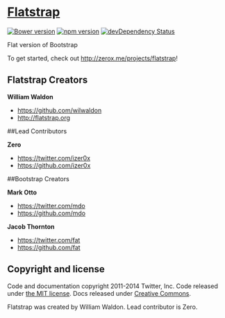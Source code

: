 # [Flatstrap](http://zerox.me/projects/flatstrap)
[![Bower version](https://badge.fury.io/bo/flatstrap.svg)](http://badge.fury.io/bo/flatstrap)
[![npm version](https://badge.fury.io/js/flatstrap.svg)](http://badge.fury.io/js/flatstrap)
[![devDependency Status](https://david-dm.org/twbs/bootstrap/dev-status.svg)](https://david-dm.org/littlesparkvt/flatstrap#info=devDependencies)

Flat version of Bootstrap

To get started, check out <http://zerox.me/projects/flatstrap>!


## Flatstrap Creators

**William Waldon**

- <https://github.com/wilwaldon>
- <http://flatstrap.org>

##Lead Contributors

**Zero**

- <https://twitter.com/izer0x>
- <https://github.com/izer0x>

##Bootstrap Creators

**Mark Otto**

- <https://twitter.com/mdo>
- <https://github.com/mdo>

**Jacob Thornton**

- <https://twitter.com/fat>
- <https://github.com/fat>

## Copyright and license

Code and documentation copyright 2011-2014 Twitter, Inc. Code released under [the MIT license](LICENSE). Docs released under [Creative Commons](docs/LICENSE).

Flatstrap was created by William Waldon. Lead contributor is Zero.
